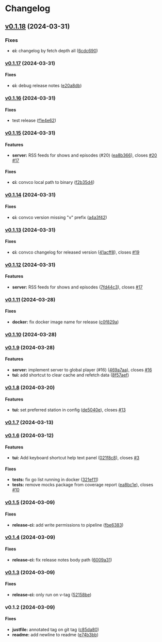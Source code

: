 # Changelog

## [v0.1.18](https://github.com/jj-style/gobal-player/compare/v0.1.17...HEAD) (2024-03-31)

### Fixes

* **ci:** changelog by fetch depth all
([6cdc690](https://github.com/jj-style/gobal-player/commit/6cdc6902f766ce57684fd8e90579ea36733001a4))

### [v0.1.17](https://github.com/jj-style/gobal-player/compare/v0.1.16...v0.1.17) (2024-03-31)

#### Fixes

* **ci:** debug release notes
([e20a8db](https://github.com/jj-style/gobal-player/commit/e20a8dbd5ed2aef1ba0d157dd7d04fa8e9669d13))

### [v0.1.16](https://github.com/jj-style/gobal-player/compare/v0.1.15...v0.1.16) (2024-03-31)

#### Fixes

* test release
([f1e4e62](https://github.com/jj-style/gobal-player/commit/f1e4e621c3f998f4d49c1ec813752eb37f70cc6c))

### [v0.1.15](https://github.com/jj-style/gobal-player/compare/v0.1.14...v0.1.15) (2024-03-31)

#### Features

* **server:** RSS feeds for shows and episodes (#20)
([ea8b366](https://github.com/jj-style/gobal-player/commit/ea8b3662a5ec915ab3d6f77fe57e37c258cd3526)),
closes [#20](https://github.com/jj-style/gobal-player/issues/20)
[#17](https://github.com/jj-style/gobal-player/issues/17)

#### Fixes

* **ci:** convco local path to binary
([f2b35d4](https://github.com/jj-style/gobal-player/commit/f2b35d4ef8d57f7557da50f385bc2e69ea76afdd))

### [v0.1.14](https://github.com/jj-style/gobal-player/compare/v0.1.13...v0.1.14) (2024-03-31)

#### Fixes

* **ci:** convco version missing "v" prefix
([a4a3f42](https://github.com/jj-style/gobal-player/commit/a4a3f42a24e8e6586949460f86f27ff2c8357174))

### [v0.1.13](https://github.com/jj-style/gobal-player/compare/v0.1.12...v0.1.13) (2024-03-31)

#### Fixes

* **ci:** convco changelog for released version
([41acff8](https://github.com/jj-style/gobal-player/commit/41acff8c46c254811ece31ea4dfb219dffafade3)),
closes [#19](https://github.com/jj-style/gobal-player/issues/19)

### [v0.1.12](https://github.com/jj-style/gobal-player/compare/v0.1.11...v0.1.12) (2024-03-31)

#### Features

* **server:** RSS feeds for shows and episodes
([7fd44c3](https://github.com/jj-style/gobal-player/commit/7fd44c37336df966d6f271557c1201d57c718bab)),
closes [#17](https://github.com/jj-style/gobal-player/issues/17)

### [v0.1.11](https://github.com/jj-style/gobal-player/compare/v0.1.10...v0.1.11) (2024-03-28)

#### Fixes

* **docker:** fix docker image name for release
([c0f829a](https://github.com/jj-style/gobal-player/commit/c0f829a65afb5f1a69e92748e018d9185a7800b5))

### [v0.1.10](https://github.com/jj-style/gobal-player/compare/v0.1.9...v0.1.10) (2024-03-28)

### [v0.1.9](https://github.com/jj-style/gobal-player/compare/v0.1.8...v0.1.9) (2024-03-28)

#### Features

* **server:** implement server to global player (#16)
([469a7aa](https://github.com/jj-style/gobal-player/commit/469a7aa72a6dcd0b8248070da810c9a097f51b15)),
closes [#16](https://github.com/jj-style/gobal-player/issues/16)
* **tui:** add shortcut to clear cache and refetch data
([8f57aef](https://github.com/jj-style/gobal-player/commit/8f57aef220df3b6799ba371e8961dcc2ac4474de))

### [v0.1.8](https://github.com/jj-style/gobal-player/compare/v0.1.7...v0.1.8) (2024-03-20)

#### Features

* **tui:** set preferred station in config
([de5040e](https://github.com/jj-style/gobal-player/commit/de5040eb7799b98f85b0a6f8107b22dcf7511a85)),
closes [#13](https://github.com/jj-style/gobal-player/issues/13)

### [v0.1.7](https://github.com/jj-style/gobal-player/compare/v0.1.6...v0.1.7) (2024-03-13)

### [v0.1.6](https://github.com/jj-style/gobal-player/compare/v0.1.5...v0.1.6) (2024-03-12)

#### Features

* **tui:** Add keyboard shortcut help text panel
([021f8c8](https://github.com/jj-style/gobal-player/commit/021f8c8bc193c7f98f323faf197737ca02cb69c7)),
closes [#3](https://github.com/jj-style/gobal-player/issues/3)

#### Fixes

* **tests:** fix go list running in docker
([321ef11](https://github.com/jj-style/gobal-player/commit/321ef1122c1ed71f2c99987eedd5573beb370a7c))
* **tests:** remove mocks package from coverage report
([ea8bc1e](https://github.com/jj-style/gobal-player/commit/ea8bc1e715d8381eb2f5714175f2bd3fe4966383)),
closes [#10](https://github.com/jj-style/gobal-player/issues/10)

### [v0.1.5](https://github.com/jj-style/gobal-player/compare/v0.1.4...v0.1.5) (2024-03-09)

#### Fixes

* **release-ci:** add write permissions to pipeline
([fbe6383](https://github.com/jj-style/gobal-player/commit/fbe6383f7e9c69ff3fece52e645165471f72beed))

### [v0.1.4](https://github.com/jj-style/gobal-player/compare/v0.1.3...v0.1.4) (2024-03-09)

#### Fixes

* **release-ci:** fix release notes body path
([6009a31](https://github.com/jj-style/gobal-player/commit/6009a3105b70ed13875d101e15a0211d50f7ec9b))

### [v0.1.3](https://github.com/jj-style/gobal-player/compare/v0.1.2...v0.1.3) (2024-03-09)

#### Fixes

* **release-ci:** only run on v-tag
([52158be](https://github.com/jj-style/gobal-player/commit/52158be5443cde230e36b603e4a323a17577d2c9))

### v0.1.2 (2024-03-09)

#### Fixes

* **justfile:** annotated tag on git tag
([c85da80](https://github.com/jj-style/gobal-player/commit/c85da803437acd043177460d73ea8f688430be06))
* **readme:** add newline to readme
([e74b3bb](https://github.com/jj-style/gobal-player/commit/e74b3bbc75b5cc4da3e53bfb507fe1b331e691d9))
